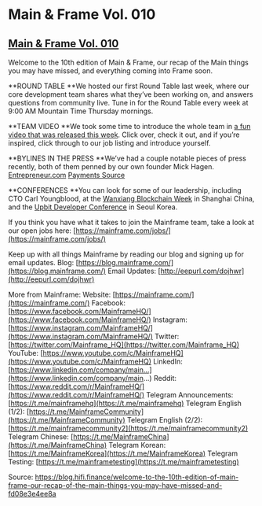 
# Main & Frame Vol. 010



## [Main & Frame Vol. 010](https://blog.mainframe.com/main-frame-vol-009-c52d42c912d5?source=collection_home---4------4---------------------)

Welcome to the 10th edition of Main & Frame, our recap of the Main things you may have missed, and everything coming into Frame soon.

**ROUND TABLE
**We hosted our first Round Table last week, where our core development team shares what they’ve been working on, and answers questions from community live. Tune in for the Round Table every week at 9:00 AM Mountain Time Thursday mornings.

**TEAM VIDEO
**We took some time to introduce the whole team in [a fun video that was released this week](https://youtu.be/EAWkjEGQoI4). Click over, check it out, and if you’re inspired, click through to our job listing and introduce yourself.

**BYLINES IN THE PRESS
**We’ve had a couple notable pieces of press recently, both of them penned by our own founder Mick Hagen.
[Entrepreneur.com](https://www.entrepreneur.com/article/318027)
[Payments Source](https://www.paymentssource.com/opinion/facebooks-latest-data-push-is-a-step-too-far)

**CONFERENCES
**You can look for some of our leadership, including CTO Carl Youngblood, at the [Wanxiang Blockchain Week](http://www.blockchainlabs.org/week2018/index_en.html) in Shanghai China, and the [Upbit Developer Conference](https://udc.upbit.com/2018/) in Seoul Korea.

If you think you have what it takes to join the Mainframe team, take a look at our open jobs here:
[https://mainframe.com/jobs/](https://mainframe.com/jobs/)

Keep up with all things Mainframe by reading our blog and signing up for email updates.
Blog: [https://blog.mainframe.com/](https://blog.mainframe.com/)
Email Updates: [http://eepurl.com/dojhwr](http://eepurl.com/dojhwr)

More from Mainframe:
Website: [https://mainframe.com/](https://mainframe.com/)
Facebook: [https://www.facebook.com/MainframeHQ/](https://www.facebook.com/MainframeHQ/)
Instagram: [https://www.instagram.com/MainframeHQ/](https://www.instagram.com/MainframeHQ/)
Twitter: [https://twitter.com/Mainframe_HQ](https://twitter.com/Mainframe_HQ)
YouTube: [https://www.youtube.com/c/MainframeHQ](https://www.youtube.com/c/MainframeHQ)
LinkedIn: [https://www.linkedin.com/company/main...](https://www.linkedin.com/company/main...)
Reddit: [https://www.reddit.com/r/MainframeHQ/](https://www.reddit.com/r/MainframeHQ/)
Telegram Announcements: [https://t.me/mainframehq](https://t.me/mainframehq)
Telegram English (1/2): [https://t.me/MainframeCommunity](https://t.me/MainframeCommunity)
Telegram English (2/2): [https://t.me/mainframecommunity2](https://t.me/mainframecommunity2)
Telegram Chinese: [https://t.me/MainframeChina](https://t.me/MainframeChina)
Telegram Korean: [https://t.me/MainframeKorea](https://t.me/MainframeKorea)
Telegram Testing: [https://t.me/mainframetesting](https://t.me/mainframetesting)


Source: https://blog.hifi.finance/welcome-to-the-10th-edition-of-main-frame-our-recap-of-the-main-things-you-may-have-missed-and-fd08e3e4ee8a
